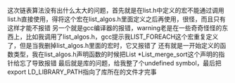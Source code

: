 这次链表算法没有出什么太大的问题，首先就是在list.h中定义的宏不能通过调用list.h直接使用，得将这个宏在list_algos.h里面定义之后再使用，很怪，而且只有这样才能不报错
另一个就是gcc编译器的报错，warning老是在一些奇奇怪怪的东西上，比如我调用了list_algos.h，gcc提示我LIST_FOREACH这个宏重复定义了，但是当我删掉list_algos.h里面的宏时，它又报错了
还有就是一开始定义的函数类型，我在list_algos.h声明函数的时候把List *List_merge_sort这个声明的指针给忘了导致报错
最后就是库的问题，给我整了个undefined symbol，最后把export LD_LIBRARY_PATH指向了库所在的文件才完事
